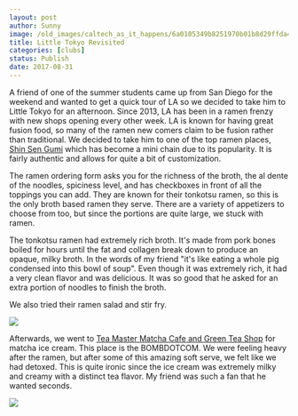 ```yaml
---
layout: post
author: Sunny
image: /old_images/caltech_as_it_happens/6a0105349b8251970b01b8d29ffda4970c.jpg
title: Little Tokyo Revisited
categories: [clubs]
status: Publish
date: 2017-08-31
---
```


A friend of one of the summer students came up from San Diego for the weekend and wanted to get a quick tour of LA so we decided to take him to Little Tokyo for an afternoon. Since 2013, LA has been in a ramen frenzy with new shops opening every other week. LA is known for having great fusion food, so many of the ramen new comers claim to be fusion rather than traditional. We decided to take him to one of the top ramen places, [Shin Sen Gumi](https://www.shinsengumigroup.com/en/restaurants/litteletokyo-ramen.php) which has become a mini chain due to its popularity. It is fairly authentic and allows for quite a bit of customization.

The ramen ordering form asks you for the richness of the broth, the al dente of the noodles, spiciness level, and has checkboxes in front of all the toppings you can add. They are known for their tonkotsu ramen, so this is the only broth based ramen they serve. There are a variety of appetizers to choose from too, but since the portions are quite large, we stuck with ramen.

The tonkotsu ramen had extremely rich broth. It's made from pork bones boiled for hours until the fat and collagen break down to produce an opaque, milky broth. In the words of my friend "it's like eating a whole pig condensed into this bowl of soup". Even though it was extremely rich, it had a very clean flavor and was delicious. It was so good that he asked for an extra portion of noodles to finish the broth.

We also tried their ramen salad and stir fry.


![](/old_images/caltech_as_it_happens/6a0105349b8251970b01b8d29ffdae970c.jpg)

Afterwards, we went to [Tea Master Matcha Cafe and Green Tea Shop](https://www.facebook.com/LATeaMaster/) for matcha ice cream. This place is the BOMBDOTCOM. We were feeling heavy after the ramen, but after some of this amazing soft serve, we felt like we had detoxed. This is quite ironic since the ice cream was extremely milky and creamy with a distinct tea flavor. My friend was such a fan that he wanted seconds.


![](/old_images/caltech_as_it_happens/6a0105349b8251970b01b7c915aae1970b.jpg)
